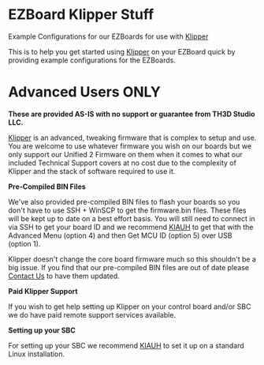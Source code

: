 # EZBoard Klipper Stuff
Example Configurations for our EZBoards for use with [Klipper](https://github.com/Klipper3d/klipper)

This is to help you get started using [Klipper](https://github.com/Klipper3d/klipper) on your EZBoard quick by providing example configurations for the EZBoards.

# Advanced Users ONLY

**These are provided AS-IS with no support or guarantee from TH3D Studio LLC.**

[Klipper](https://github.com/Klipper3d/klipper) is an advanced, tweaking firmware that is complex to setup and use. You are welcome to use whatever firmware you wish on our boards but we only support our Unified 2 Firmware on them when it comes to what our included Technical Support covers at no cost due to the complexity of Klipper and the stack of software required to use it.

**Pre-Compiled BIN Files**

We've also provided pre-compiled BIN files to flash your boards so you don't have to use SSH + WinSCP to get the firmware.bin files. These files will be kept up to date on a best effort basis. You will still need to connect in via SSH to get your board ID and we recommend [KIAUH](https://github.com/th33xitus/kiauh) to get that with the Advanced Menu (option 4) and then Get MCU ID (option 5) over USB (option 1).

Klipper doesn't change the core board firmware much so this shouldn't be a big issue. If you find that our pre-compiled BIN files are out of date please [Contact Us](https://contactus.th3dstudio.com) to have them updated.

**Paid Klipper Support**

If you wish to get help setting up Klipper on your control board and/or SBC we do have paid remote support services available.

**Setting up your SBC**

For setting up your SBC we recommend [KIAUH](https://github.com/th33xitus/kiauh) to set it up on a standard Linux installation.



